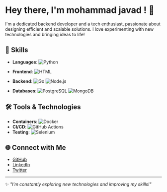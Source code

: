 # Hey there, I'm mohammad javad ! 👋

I'm a dedicated backend developer and a tech enthusiast, passionate about designing efficient and scalable solutions. I love experimenting with new technologies and bringing ideas to life!

## 🚀 Skills
- **Languages**:  ![Python](https://img.shields.io/badge/Python-3776AB?style=flat&logo=python&logoColor=white) 
  
- **Frontend**:  ![HTML](https://img.shields.io/badge/HTML-E34F26?style=flat&logo=html5&logoColor=white) 

- **Backend**: ![Go](https://img.shields.io/badge/Go-00ADD8?style=flat&logo=go&logoColor=white) ![Node.js](https://img.shields.io/badge/Node.js-339933?style=flat&logo=nodedotjs&logoColor=white)
  
- **Databases**: ![PostgreSQL](https://img.shields.io/badge/PostgreSQL-316192?style=flat&logo=postgresql&logoColor=white) ![MongoDB](https://img.shields.io/badge/MongoDB-47A248?style=flat&logo=mongodb&logoColor=white) 

## 🛠️ Tools & Technologies
- **Containers**: ![Docker](https://img.shields.io/badge/Docker-2496ED?style=flat&logo=docker&logoColor=white)
- **CI/CD**: ![GitHub Actions](https://img.shields.io/badge/GitHub%20Actions-2088FF?style=flat&logo=github-actions&logoColor=white)
- **Testing**:  ![Selenium](https://img.shields.io/badge/Selenium-43B02A?style=flat&logo=selenium&logoColor=white)

## 🌐 Connect with Me
- [GitHub](https://github.com/mjavadtavakoli)
- [LinkedIn]([linkedin.com/in/mohamad-javad-tavakoli-3893a42b0](https://www.linkedin.com/in/mohamad-javad-tavakoli-3893a42b0?lipi=urn%3Ali%3Apage%3Ad_flagship3_profile_view_base_contact_details%3Bqrz%2BUjGdQGWjf9H5IgaG4Q%3D%3D))
- [Twitter](https://twitter.com/yourusername)

---

✨ _"I’m constantly exploring new technologies and improving my skills!"_



